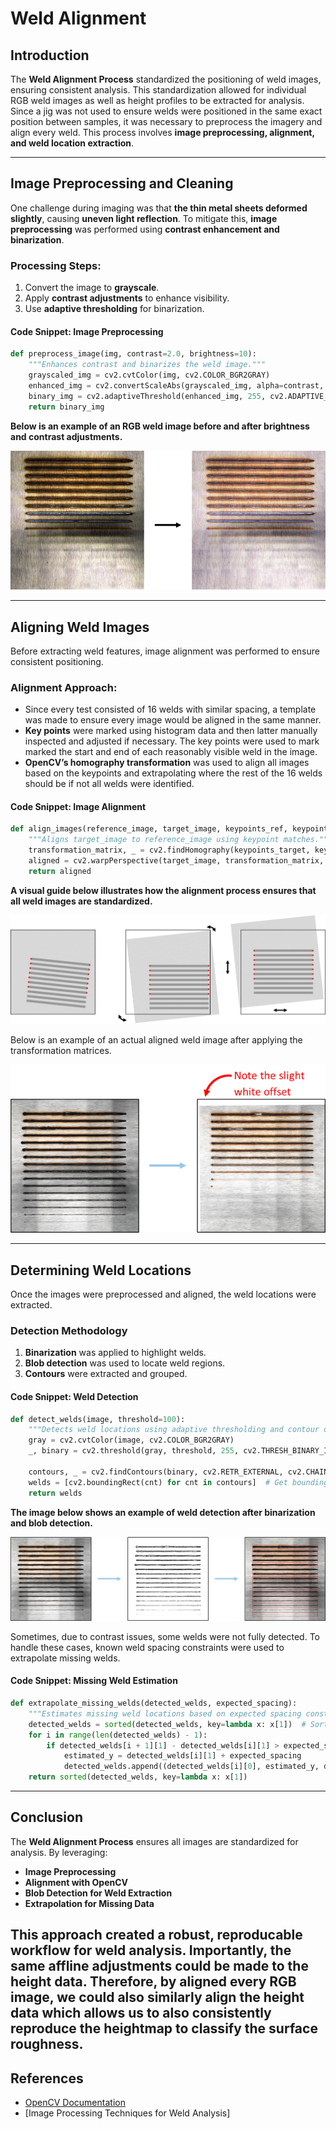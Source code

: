 # **Weld Alignment**

## **Introduction**
The **Weld Alignment Process** standardized the positioning of weld images,
ensuring consistent analysis. This standardization allowed for individual RGB weld images as
well as height profiles to be extracted for analysis. Since a jig was not used to ensure welds were positioned
in the same exact position between samples, it was necessary to preprocess the imagery and align every weld. This
process involves **image preprocessing, alignment, and weld location extraction**.

---

## **Image Preprocessing and Cleaning**
One challenge during imaging was that **the thin metal sheets deformed slightly**, causing **uneven light reflection**. To mitigate this, **image preprocessing** was performed using **contrast enhancement and binarization**.

### **Processing Steps:**
1. Convert the image to **grayscale**.
2. Apply **contrast adjustments** to enhance visibility.
3. Use **adaptive thresholding** for binarization.

#### **Code Snippet: Image Preprocessing**
```python
def preprocess_image(img, contrast=2.0, brightness=10):
    """Enhances contrast and binarizes the weld image."""
    grayscaled_img = cv2.cvtColor(img, cv2.COLOR_BGR2GRAY)
    enhanced_img = cv2.convertScaleAbs(grayscaled_img, alpha=contrast, beta=brightness)
    binary_img = cv2.adaptiveThreshold(enhanced_img, 255, cv2.ADAPTIVE_THRESH_GAUSSIAN_C, cv2.THRESH_BINARY, 155, 20)
    return binary_img
```

**Below is an example of an RGB weld image before and after brightness and contrast adjustments.**

![Example of RGB Image Pre-Processing](../../../assets/images/weld_image_preprocessing.png)

---

## **Aligning Weld Images**
Before extracting weld features, image alignment was performed to ensure consistent positioning.

### **Alignment Approach:**
- Since every test consisted of 16 welds with similar spacing, a template was made to ensure every image would be
aligned in the same manner.
- **Key points** were marked using histogram data and then latter manually inspected and adjusted if necessary. The key points were used to mark
marked the start and end of each reasonably visible weld in the image.
- **OpenCV’s homography transformation** was used to align all images based on the keypoints and extrapolating where the rest of the 16 welds should be if not all welds were identified.

#### **Code Snippet: Image Alignment**
```python
def align_images(reference_image, target_image, keypoints_ref, keypoints_target):
    """Aligns target_image to reference_image using keypoint matches."""
    transformation_matrix, _ = cv2.findHomography(keypoints_target, keypoints_ref, cv2.RANSAC)
    aligned = cv2.warpPerspective(target_image, transformation_matrix, (reference_image.shape[1], reference_image.shape[0]))
    return aligned
```

**A visual guide below illustrates how the alignment process ensures that all weld images are standardized.**

![Graphic Representation of Image Alignment](../../../assets/images/weld_image_alignment_graphic.png)

Below is an example of an actual aligned weld image after applying the transformation matrices.

![Example of Aligned Weld Image](../../../assets/images/aligned_weld_example.png)

---

## **Determining Weld Locations**
Once the images were preprocessed and aligned, the weld locations were extracted.

### **Detection Methodology**
1. **Binarization** was applied to highlight welds.
2. **Blob detection** was used to locate weld regions.
3. **Contours** were extracted and grouped.

#### **Code Snippet: Weld Detection**
```python
def detect_welds(image, threshold=100):
    """Detects weld locations using adaptive thresholding and contour detection."""
    gray = cv2.cvtColor(image, cv2.COLOR_BGR2GRAY)
    _, binary = cv2.threshold(gray, threshold, 255, cv2.THRESH_BINARY_INV)

    contours, _ = cv2.findContours(binary, cv2.RETR_EXTERNAL, cv2.CHAIN_APPROX_SIMPLE)
    welds = [cv2.boundingRect(cnt) for cnt in contours]  # Get bounding boxes
    return welds
```

**The image below shows an example of weld detection after binarization and blob detection.**

![Example of Weld Detection using Blob Detection](../../../assets/images/weld_detection_with_blobs.png)

Sometimes, due to contrast issues, some welds were not fully detected. To handle these cases, known weld spacing constraints were used to extrapolate missing welds.

#### **Code Snippet: Missing Weld Estimation**
```python
def extrapolate_missing_welds(detected_welds, expected_spacing):
    """Estimates missing weld locations based on expected spacing constraints."""
    detected_welds = sorted(detected_welds, key=lambda x: x[1])  # Sort by Y position
    for i in range(len(detected_welds) - 1):
        if detected_welds[i + 1][1] - detected_welds[i][1] > expected_spacing:
            estimated_y = detected_welds[i][1] + expected_spacing
            detected_welds.append((detected_welds[i][0], estimated_y, detected_welds[i][2], detected_welds[i][3]))
    return sorted(detected_welds, key=lambda x: x[1])
```

---

## **Conclusion**
The **Weld Alignment Process** ensures all images are standardized for analysis. By leveraging:

- **Image Preprocessing**
- **Alignment with OpenCV**
- **Blob Detection for Weld Extraction**
- **Extrapolation for Missing Data**

This approach created a robust, reproducable workflow for weld analysis. Importantly, the same affline adjustments could be made to the height data.
Therefore, by aligned every RGB image, we could also similarly align the height data which allows us to also consistently reproduce the heightmap to classify the surface roughness.
---

## References
- [OpenCV Documentation](https://docs.opencv.org/)
- [Image Processing Techniques for Weld Analysis]

